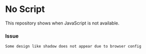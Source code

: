 # No Script

This repository shows when JavaScript is not available.

### Issue
    Some design like shadow does not appear due to browser config
